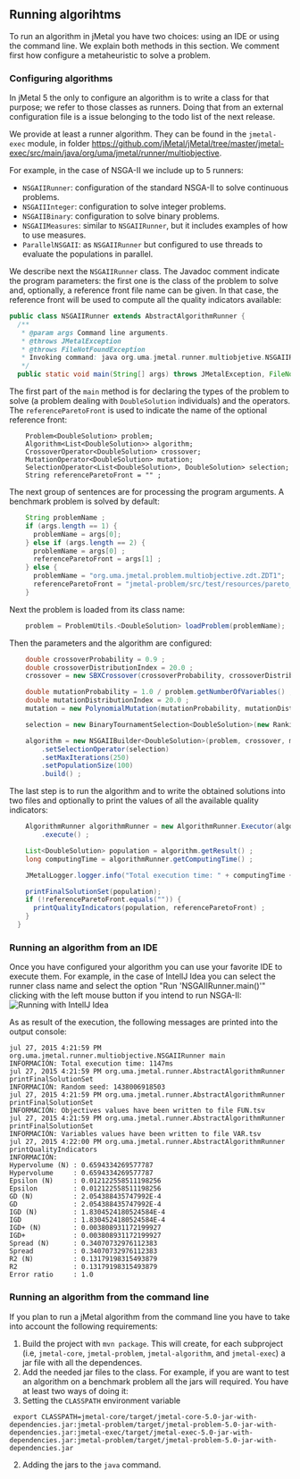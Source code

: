 ## Running algorihtms
To run an algorithm in jMetal you have two choices: using an IDE or using the command line. We explain both methods in this section. We comment first how configure a metaheuristic to solve a problem.

### Configuring algorithms
In jMetal 5 the only to configure an algorithm is to write a class for that purpose; we refer to those classes as runners. Doing that from an external configuration file is a issue belonging to the todo list of the next release.

We provide at least a runner algorithm. They can be found in the `jmetal-exec` module, in folder https://github.com/jMetal/jMetal/tree/master/jmetal-exec/src/main/java/org/uma/jmetal/runner/multiobjective. 

For example, in the case of NSGA-II we include up to 5 runners:
* `NSGAIIRunner`: configuration of the standard NSGA-II to solve continuous problems.
* `NSGAIIInteger`: configuration to solve integer problems.
* `NSGAIIBinary`: configuration to solve binary problems.
* `NSGAIIMeasures`: similar to `NSGAIIRunner`, but it includes examples of how to use measures.
* `ParallelNSGAII`: as `NSGAIIRunner` but configured to use threads to evaluate the populations in parallel.

We describe next the `NSGAIIRunner` class. The Javadoc comment indicate the program parameters: the first one is the class of the problem to solve and, optionally, a reference front file name can be given. In that case, the reference front will be used to compute all the quality indicators available:
```java
public class NSGAIIRunner extends AbstractAlgorithmRunner {
  /**
   * @param args Command line arguments.
   * @throws JMetalException
   * @throws FileNotFoundException
   * Invoking command: java org.uma.jmetal.runner.multiobjetive.NSGAIIRunner problemName [referenceFront]
   */
  public static void main(String[] args) throws JMetalException, FileNotFoundException {
```
The first part of the `main` method is for declaring the types of the problem to solve (a problem dealing with `DoubleSolution` individuals) and the operators. The `referenceParetoFront` is used to indicate the name of the optional reference front:
```jaava
    Problem<DoubleSolution> problem;
    Algorithm<List<DoubleSolution>> algorithm;
    CrossoverOperator<DoubleSolution> crossover;
    MutationOperator<DoubleSolution> mutation;
    SelectionOperator<List<DoubleSolution>, DoubleSolution> selection;
    String referenceParetoFront = "" ;
```
The next group of sentences are for processing the program arguments. A benchmark problem is solved by default:
``` java
    String problemName ;
    if (args.length == 1) {
      problemName = args[0];
    } else if (args.length == 2) {
      problemName = args[0] ;
      referenceParetoFront = args[1] ;
    } else {
      problemName = "org.uma.jmetal.problem.multiobjective.zdt.ZDT1";
      referenceParetoFront = "jmetal-problem/src/test/resources/pareto_fronts/ZDT1.pf" ;
    }
```
Next the problem is loaded from its class name:
```java
    problem = ProblemUtils.<DoubleSolution> loadProblem(problemName);
```
Then the parameters and the algorithm are configured:
```java 
    double crossoverProbability = 0.9 ;
    double crossoverDistributionIndex = 20.0 ;
    crossover = new SBXCrossover(crossoverProbability, crossoverDistributionIndex) ;

    double mutationProbability = 1.0 / problem.getNumberOfVariables() ;
    double mutationDistributionIndex = 20.0 ;
    mutation = new PolynomialMutation(mutationProbability, mutationDistributionIndex) ;

    selection = new BinaryTournamentSelection<DoubleSolution>(new RankingAndCrowdingDistanceComparator<DoubleSolution>());

    algorithm = new NSGAIIBuilder<DoubleSolution>(problem, crossover, mutation)
        .setSelectionOperator(selection)
        .setMaxIterations(250)
        .setPopulationSize(100)
        .build() ;
```
The last step is to run the algorithm and to write the obtained solutions into two files and optionally to print the values of all the available quality indicators:
```java
    AlgorithmRunner algorithmRunner = new AlgorithmRunner.Executor(algorithm)
        .execute() ;

    List<DoubleSolution> population = algorithm.getResult() ;
    long computingTime = algorithmRunner.getComputingTime() ;

    JMetalLogger.logger.info("Total execution time: " + computingTime + "ms");

    printFinalSolutionSet(population);
    if (!referenceParetoFront.equals("")) {
      printQualityIndicators(population, referenceParetoFront) ;
    }
  }
```

### Running an algorithm from an IDE
Once you have configured your algorithm you can use your favorite IDE to execute them. For example, in the case of IntellJ Idea you can select the runner class name and select the option "Run 'NSGAIIRunner.main()'" clicking with the left mouse button if you intend to run NSGA-II:
![Running with IntellJ Idea](https://github.com/jMetal/jMetalDocumentation/blob/master/figures/runningNSGAIIRunnerInIntelliJIdea.png)

As as result of the execution, the following messages are printed into the output console:
```
jul 27, 2015 4:21:59 PM org.uma.jmetal.runner.multiobjective.NSGAIIRunner main
INFORMACIÓN: Total execution time: 1147ms
jul 27, 2015 4:21:59 PM org.uma.jmetal.runner.AbstractAlgorithmRunner printFinalSolutionSet
INFORMACIÓN: Random seed: 1438006918503
jul 27, 2015 4:21:59 PM org.uma.jmetal.runner.AbstractAlgorithmRunner printFinalSolutionSet
INFORMACIÓN: Objectives values have been written to file FUN.tsv
jul 27, 2015 4:21:59 PM org.uma.jmetal.runner.AbstractAlgorithmRunner printFinalSolutionSet
INFORMACIÓN: Variables values have been written to file VAR.tsv
jul 27, 2015 4:22:00 PM org.uma.jmetal.runner.AbstractAlgorithmRunner printQualityIndicators
INFORMACIÓN: 
Hypervolume (N) : 0.6594334269577787
Hypervolume     : 0.6594334269577787
Epsilon (N)     : 0.012122558511198256
Epsilon         : 0.012122558511198256
GD (N)          : 2.054388435747992E-4
GD              : 2.054388435747992E-4
IGD (N)         : 1.8304524180524584E-4
IGD             : 1.8304524180524584E-4
IGD+ (N)        : 0.003808931172199927
IGD+            : 0.003808931172199927
Spread (N)      : 0.34070732976112383
Spread          : 0.34070732976112383
R2 (N)          : 0.13179198315493879
R2              : 0.13179198315493879
Error ratio     : 1.0
```
### Running an algorithm from the command line
If you plan to run a jMetal algorithm from the command line you have to take into account the following requirements:

1. Build the project with `mvn package`. This will create, for each subproject (i.e, `jmetal-core`, `jmetal-problem`, `jmetal-algorithm`, and `jmetal-exec`) a jar file with all the dependences.
2. Add the needed jar files to the class. For example, if you are want to test an algorithm on a benchmark problem all the jars will required. You have at least two ways of doing it:
  1. Setting the `CLASSPATH` environment variable
  ```
   export CLASSPATH=jmetal-core/target/jmetal-core-5.0-jar-with-dependencies.jar:jmetal-problem/target/jmetal-problem-5.0-jar-with-dependencies.jar:jmetal-exec/target/jmetal-exec-5.0-jar-with-dependencies.jar:jmetal-problem/target/jmetal-problem-5.0-jar-with-dependencies.jar
  ```
  2. Adding the jars to the `java` command.
